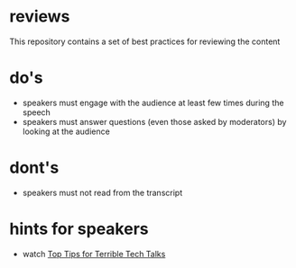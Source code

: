 # reviews
This repository contains a set of best practices for reviewing the content

# do's
* speakers must engage with the audience at least few times during the speech
* speakers must answer questions (even those asked by moderators) by looking at the audience

# dont's 
* speakers must not read from the transcript

# hints for speakers
* watch [Top Tips for Terrible Tech Talks](https://www.youtube.com/watch?v=osVpqz10UP8)


